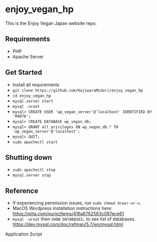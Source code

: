 # enjoy_vegan_hp
This is the Enjoy Vegan Japan website repo.

## Requirements
- PHP
- Apache Server

## Get Started
- Install all requirements
- `git clone https://github.com/KajiwaraMidori/enjoy_vegan_hp`
- `cd enjoy_vegan_hp`
- `mysql.server start`
- `mysql -uroot`
- `mysql> CREATE USER 'wp_vegan_server'@'localhost' IDENTIFIED BY '09876';`
- `mysql> CREATE DATABASE wp_vegan_db;`
- `mysql> GRANT all privileges ON wp_vegan_db.* TO 'wp_vegan_server'@'localhost';`
- `mysql> QUIT;`
- `sudo apachectl start`

## Shutting down
- `sudo apachectl stop`
- `mysql.server stop`

## Reference
- If experiencing permission issues, run `sudo chmod drwxr-xr-x`.
- MacOS Wordpress installation instructions here:  
  https://qiita.com/purio/items/416a6762583c087ece61
- `mysql -uroot` then `SHOW DATABASES;` to see list of databases.  
  https://dev.mysql.com/doc/refman/5.7/en/mysql.html

Application Script